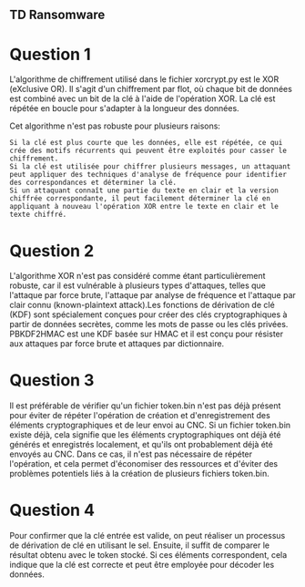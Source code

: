 ## TD Ransomware

# Question 1 

L'algorithme de chiffrement utilisé dans le fichier xorcrypt.py est le XOR (eXclusive OR). Il s'agit d'un chiffrement par flot, où chaque bit de données est combiné avec un bit de la clé à l'aide de l'opération XOR. La clé est répétée en boucle pour s'adapter à la longueur des données.

Cet algorithme n'est pas robuste pour plusieurs raisons:

    Si la clé est plus courte que les données, elle est répétée, ce qui crée des motifs récurrents qui peuvent être exploités pour casser le chiffrement.
    Si la clé est utilisée pour chiffrer plusieurs messages, un attaquant peut appliquer des techniques d'analyse de fréquence pour identifier des correspondances et déterminer la clé.
    Si un attaquant connaît une partie du texte en clair et la version chiffrée correspondante, il peut facilement déterminer la clé en appliquant à nouveau l'opération XOR entre le texte en clair et le texte chiffré.

# Question 2

L'algorithme XOR n'est pas considéré comme étant particulièrement robuste, car il est vulnérable à plusieurs types d'attaques, telles que l'attaque par force brute, l'attaque par analyse de fréquence et l'attaque par clair connu (known-plaintext attack).Les fonctions de dérivation de clé (KDF) sont spécialement conçues pour créer des clés cryptographiques à partir de données secrètes, comme les mots de passe ou les clés privées. PBKDF2HMAC est une KDF basée sur HMAC et il est conçu pour résister aux attaques par force brute et attaques par dictionnaire.

# Question 3 

Il est préférable de vérifier qu'un fichier token.bin n'est pas déjà présent pour éviter de répéter l'opération de création et d'enregistrement des éléments cryptographiques et de leur envoi au CNC. Si un fichier token.bin existe déjà, cela signifie que les éléments cryptographiques ont déjà été générés et enregistrés localement, et qu'ils ont probablement déjà été envoyés au CNC. Dans ce cas, il n'est pas nécessaire de répéter l'opération, et cela permet d'économiser des ressources et d'éviter des problèmes potentiels liés à la création de plusieurs fichiers token.bin.

# Question 4

Pour confirmer que la clé entrée est valide, on peut réaliser un processus de dérivation de clé en utilisant le sel. Ensuite, il suffit de comparer le résultat obtenu avec le token stocké. Si ces éléments correspondent, cela indique que la clé est correcte et peut être employée pour décoder les données.
